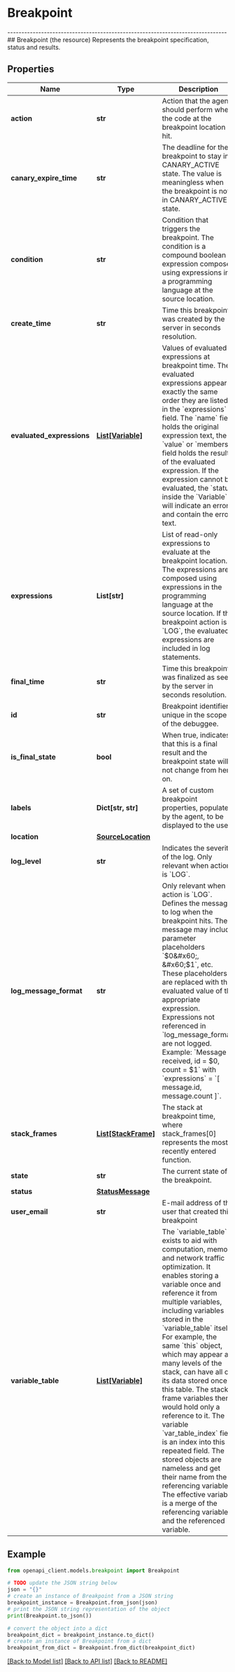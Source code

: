 # Breakpoint

------------------------------------------------------------------------------ ## Breakpoint (the resource) Represents the breakpoint specification, status and results.

## Properties

Name | Type | Description | Notes
------------ | ------------- | ------------- | -------------
**action** | **str** | Action that the agent should perform when the code at the breakpoint location is hit. | [optional] 
**canary_expire_time** | **str** | The deadline for the breakpoint to stay in CANARY_ACTIVE state. The value is meaningless when the breakpoint is not in CANARY_ACTIVE state. | [optional] 
**condition** | **str** | Condition that triggers the breakpoint. The condition is a compound boolean expression composed using expressions in a programming language at the source location. | [optional] 
**create_time** | **str** | Time this breakpoint was created by the server in seconds resolution. | [optional] 
**evaluated_expressions** | [**List[Variable]**](Variable.md) | Values of evaluated expressions at breakpoint time. The evaluated expressions appear in exactly the same order they are listed in the &#x60;expressions&#x60; field. The &#x60;name&#x60; field holds the original expression text, the &#x60;value&#x60; or &#x60;members&#x60; field holds the result of the evaluated expression. If the expression cannot be evaluated, the &#x60;status&#x60; inside the &#x60;Variable&#x60; will indicate an error and contain the error text. | [optional] 
**expressions** | **List[str]** | List of read-only expressions to evaluate at the breakpoint location. The expressions are composed using expressions in the programming language at the source location. If the breakpoint action is &#x60;LOG&#x60;, the evaluated expressions are included in log statements. | [optional] 
**final_time** | **str** | Time this breakpoint was finalized as seen by the server in seconds resolution. | [optional] 
**id** | **str** | Breakpoint identifier, unique in the scope of the debuggee. | [optional] 
**is_final_state** | **bool** | When true, indicates that this is a final result and the breakpoint state will not change from here on. | [optional] 
**labels** | **Dict[str, str]** | A set of custom breakpoint properties, populated by the agent, to be displayed to the user. | [optional] 
**location** | [**SourceLocation**](SourceLocation.md) |  | [optional] 
**log_level** | **str** | Indicates the severity of the log. Only relevant when action is &#x60;LOG&#x60;. | [optional] 
**log_message_format** | **str** | Only relevant when action is &#x60;LOG&#x60;. Defines the message to log when the breakpoint hits. The message may include parameter placeholders &#x60;$0&#x60;, &#x60;$1&#x60;, etc. These placeholders are replaced with the evaluated value of the appropriate expression. Expressions not referenced in &#x60;log_message_format&#x60; are not logged. Example: &#x60;Message received, id &#x3D; $0, count &#x3D; $1&#x60; with &#x60;expressions&#x60; &#x3D; &#x60;[ message.id, message.count ]&#x60;. | [optional] 
**stack_frames** | [**List[StackFrame]**](StackFrame.md) | The stack at breakpoint time, where stack_frames[0] represents the most recently entered function. | [optional] 
**state** | **str** | The current state of the breakpoint. | [optional] 
**status** | [**StatusMessage**](StatusMessage.md) |  | [optional] 
**user_email** | **str** | E-mail address of the user that created this breakpoint | [optional] 
**variable_table** | [**List[Variable]**](Variable.md) | The &#x60;variable_table&#x60; exists to aid with computation, memory and network traffic optimization. It enables storing a variable once and reference it from multiple variables, including variables stored in the &#x60;variable_table&#x60; itself. For example, the same &#x60;this&#x60; object, which may appear at many levels of the stack, can have all of its data stored once in this table. The stack frame variables then would hold only a reference to it. The variable &#x60;var_table_index&#x60; field is an index into this repeated field. The stored objects are nameless and get their name from the referencing variable. The effective variable is a merge of the referencing variable and the referenced variable. | [optional] 

## Example

```python
from openapi_client.models.breakpoint import Breakpoint

# TODO update the JSON string below
json = "{}"
# create an instance of Breakpoint from a JSON string
breakpoint_instance = Breakpoint.from_json(json)
# print the JSON string representation of the object
print(Breakpoint.to_json())

# convert the object into a dict
breakpoint_dict = breakpoint_instance.to_dict()
# create an instance of Breakpoint from a dict
breakpoint_from_dict = Breakpoint.from_dict(breakpoint_dict)
```
[[Back to Model list]](../README.md#documentation-for-models) [[Back to API list]](../README.md#documentation-for-api-endpoints) [[Back to README]](../README.md)


